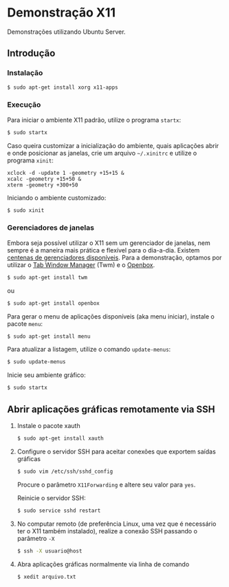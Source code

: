 # Demonstração X11

Demonstrações utilizando Ubuntu Server.

## Introdução

### Instalação

```sh
$ sudo apt-get install xorg x11-apps
```

### Execução

Para iniciar o ambiente X11 padrão, utilize o programa `startx`:

```sh
$ sudo startx
```

Caso queira customizar a inicialização do ambiente, quais aplicações abrir e onde posicionar as janelas, crie um arquivo `~/.xinitrc` e utilize o programa `xinit`:

```
xclock -d -update 1 -geometry +15+15 &
xcalc -geometry +15+50 &
xterm -geometry +300+50
```

Iniciando o ambiente customizado:

```sh
$ sudo xinit
```

### Gerenciadores de janelas

Embora seja possível utilizar o X11 sem um gerenciador de janelas, nem sempre é a maneira mais prática e flexível para o dia-a-dia. Existem [centenas de gerenciadores disponíveis](https://en.wikibooks.org/wiki/Guide_to_X11/Window_Managers). Para a demonstração, optamos por utilizar o [Tab Window Manager](https://wiki.archlinux.org/index.php/twm) (Twm) e o [Openbox](http://openbox.org/wiki/Main_Page).

```sh
$ sudo apt-get install twm
```

ou

```sh
$ sudo apt-get install openbox
```

Para gerar o menu de aplicações disponíveis (aka menu iniciar), instale o pacote `menu`:

```sh
$ sudo apt-get install menu
```

Para atualizar a listagem, utilize o comando `update-menus`:

```sh
$ sudo update-menus
```

Inicie seu ambiente gráfico:

```sh
$ sudo startx
```

## Abrir aplicações gráficas remotamente via SSH


1. Instale o pacote xauth

    ```sh
    $ sudo apt-get install xauth
    ```

2. Configure o servidor SSH para aceitar conexões que exportem saídas gráficas

    ```sh
    $ sudo vim /etc/ssh/sshd_config
    ```

    Procure o parâmetro `X11Forwarding` e altere seu valor para `yes`.

    Reinicie o servidor SSH:

    ```sh
    $ sudo service sshd restart
    ```

3. No computar remoto (de preferência Linux, uma vez que é necessário ter o X11 também instalado), realize a conexão SSH passando o parâmetro `-X`

    ```sh
    $ ssh -X usuario@host
    ```

4. Abra aplicações gráficas normalmente via linha de comando

    ```sh
    $ xedit arquivo.txt
    ```
